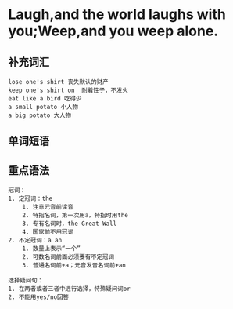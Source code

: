 
# Laugh,and the world laughs with you;Weep,and you weep alone.

## 补充词汇

	lose one's shirt 丧失默认的财产
	keep one's shirt on  耐着性子，不发火
	eat like a bird 吃得少
	a small potato 小人物
	a big potato 大人物

## 单词短语


## 重点语法

	冠词：
	1. 定冠词：the
		1. 注意元音前读音
		2. 特指名词，第一次用a，特指时用the
		3. 专有名词时，the Great Wall
		4. 国家前不用冠词
	2. 不定冠词：a an
		1. 数量上表示“一个”
		2. 可数名词前面必须要有不定冠词
		3. 普通名词前+a；元音发音名词前+an

	选择疑问句：
	1. 在两者或者三者中进行选择，特殊疑问词or
	2. 不能用yes/no回答
